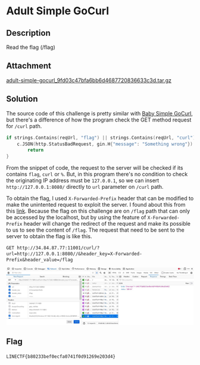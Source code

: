# Adult Simple GoCurl

## Description
Read the flag (/flag)

## Attachment
[adult-simple-gocurl_9fd03c47bfa6bb6d4687720836633c3d.tar.gz](https://github.com/n1mdacybersec/CTF-Write-Up-Collection/blob/main/2023/LINE-CTF/Web/Adult%20Simple%20GoCurl/Challenge/adult-simple-gocurl_9fd03c47bfa6bb6d4687720836633c3d.tar.gz)

## Solution
The source code of this challenge is pretty similar with [Baby Simple GoCurl](../Baby%20Simple%20GoCurl/README.md), but there's a difference of how the program check the GET method request for `/curl` path.

```go
if strings.Contains(reqUrl, "flag") || strings.Contains(reqUrl, "curl") || strings.Contains(reqUrl, "%") {
	c.JSON(http.StatusBadRequest, gin.H{"message": "Something wrong"})
		return
}
```

From the snippet of code, the request to the server will be checked if its contains `flag`, `curl` or `%`. But, in this program there's no condition to check the originating IP address must be `127.0.0.1`, so we can insert `http://127.0.0.1:8080/` directly to `url` parameter on `/curl` path.

To obtain the flag, I used `X-Forwarded-Prefix` header that can be modified to make the unintented request to exploit the server. I found about this from this [link](https://github.com/gin-gonic/gin/pull/3500).
Because the flag on this challenge are on `/flag` path that can only be accessed by the localhost, but by using the feature of `X-Forwarded-Prefix` header will change the redirect of the request and make its possible to us to see the content of `/flag`. The request that need to be sent to the server to obtain the flag is like this.


```
GET http://34.84.87.77:11001/curl/?url=http://127.0.0.1:8080//&header_key=X-Forwarded-Prefix&header_value=/flag
```

![Request using crafted X-Forwarded Prefix](./solved.png)

## Flag
`LINECTF{b80233bef0ecfa0741f0d91269e203d4}`
